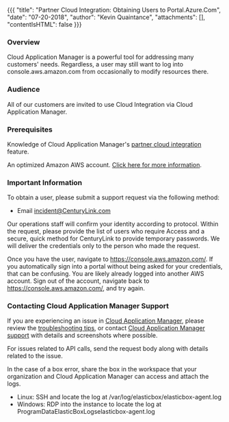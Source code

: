 {{{
  "title": "Partner Cloud Integration: Obtaining Users to Portal.Azure.Com",
  "date": "07-20-2018",
  "author": "Kevin Quaintance",
  "attachments": [],
  "contentIsHTML": false
}}}

### Overview

Cloud Application Manager is a powerful tool for addressing many customers' needs. Regardless, a user may still want to log into console.aws.amazon.com from occasionally to modify resources there.

### Audience

All of our customers are invited to use Cloud Integration via Cloud Application Manager.

### Prerequisites

Knowledge of Cloud Application Manager's [partner cloud integration](partner-cloud-integration.md) feature.

An optimized Amazon AWS account. [Click here for more information](partner-cloud-integration.md).

### Important Information

To obtain a user, please submit a support request via the following method:

* Email incident@CenturyLink.com

Our operations staff will confirm your identity according to protocol.
Within the request, please provide the list of users who require Access and a secure, quick method for CenturyLink to provide temporary passwords. We will deliver the credentials only to the person who made the request.

Once you have the user, navigate to https://console.aws.amazon.com/. If you automatically sign into a portal without being asked for your credentials, that can be confusing. You are likely already logged into another AWS account. Sign out of the account, navigate back to https://console.aws.amazon.com/, and try again.


### Contacting Cloud Application Manager Support

If you are experiencing an issue in [Cloud Application Manager](https://www.ctl.io/cloud-application-manager/), please review the [troubleshooting tips](../Troubleshooting/troubleshooting-tips.md), or contact [Cloud Application Manager support](mailto:incident@CenturyLink.com) with details and screenshots where possible.

For issues related to API calls, send the request body along with details related to the issue.

In the case of a box error, share the box in the workspace that your organization and Cloud Application Manager can access and attach the logs.
* Linux: SSH and locate the log at /var/log/elasticbox/elasticbox-agent.log
* Windows: RDP into the instance to locate the log at ProgramDataElasticBoxLogselasticbox-agent.log
